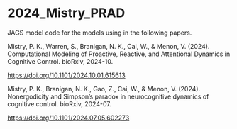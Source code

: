 # 2024_Mistry_PRAD

JAGS model code for the models using in the following papers.

Mistry, P. K., Warren, S., Branigan, N. K., Cai, W., & Menon, V. (2024). Computational Modeling of Proactive, Reactive, and Attentional Dynamics in Cognitive Control. bioRxiv, 2024-10.

https://doi.org/10.1101/2024.10.01.615613

Mistry, P. K., Branigan, N. K., Gao, Z., Cai, W., & Menon, V. (2024). Nonergodicity and Simpson’s paradox in neurocognitive dynamics of cognitive control. bioRxiv, 2024-07.

https://doi.org/10.1101/2024.07.05.602273


 

